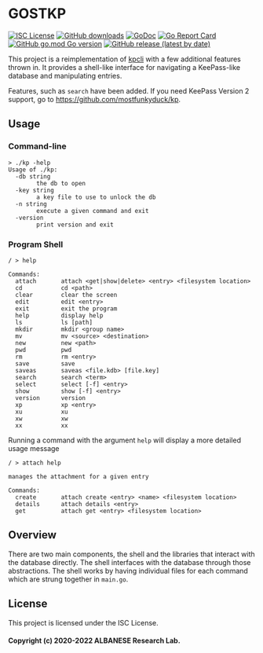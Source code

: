 # GOSTKP
[![ISC License](http://img.shields.io/badge/license-ISC-blue.svg)](https://github.com/pedroalbanese/gostkp/blob/master/LICENSE.md) 
[![GitHub downloads](https://img.shields.io/github/downloads/pedroalbanese/gostkp/total.svg?logo=github&logoColor=white)](https://github.com/pedroalbanese/gostkp/releases)
[![GoDoc](https://godoc.org/github.com/pedroalbanese/gostkp?status.png)](http://godoc.org/github.com/pedroalbanese/gostkp)
[![Go Report Card](https://goreportcard.com/badge/github.com/pedroalbanese/gostkp)](https://goreportcard.com/report/github.com/pedroalbanese/gostkp)
[![GitHub go.mod Go version](https://img.shields.io/github/go-mod/go-version/pedroalbanese/gostkp)](https://golang.org)
[![GitHub release (latest by date)](https://img.shields.io/github/v/release/pedroalbanese/gostkp)](https://github.com/pedroalbanese/gostkp/releases)

This project is a reimplementation of [kpcli](http://kpcli.sourceforge.net/) with a few additional features thrown in. It provides a shell-like interface for navigating a KeePass-like database and manipulating entries. 

Features, such as `search` have been added. If you need KeePass Version 2 support, go to https://github.com/mostfunkyduck/kp.
## Usage

### Command-line
```
> ./kp -help
Usage of ./kp:
  -db string
        the db to open
  -key string
        a key file to use to unlock the db
  -n string
        execute a given command and exit
  -version
        print version and exit
```

### Program Shell
```
/ > help

Commands:
  attach       attach <get|show|delete> <entry> <filesystem location>
  cd           cd <path>
  clear        clear the screen
  edit         edit <entry>
  exit         exit the program
  help         display help
  ls           ls [path]
  mkdir        mkdir <group name>
  mv           mv <source> <destination>
  new          new <path>
  pwd          pwd
  rm           rm <entry>
  save         save
  saveas       saveas <file.kdb> [file.key]
  search       search <term>
  select       select [-f] <entry>
  show         show [-f] <entry>
  version      version
  xp           xp <entry>
  xu           xu
  xw           xw
  xx           xx
```
Running a command with the argument `help` will display a more detailed usage message
```
/ > attach help

manages the attachment for a given entry

Commands:
  create       attach create <entry> <name> <filesystem location>
  details      attach details <entry>
  get          attach get <entry> <filesystem location>
```

## Overview
There are two main components, the shell and the libraries that interact with the database directly.  The shell interfaces with the database through those abstractions.  The shell works by having individual files for each command which are strung together in `main.go`.

## License

This project is licensed under the ISC License.
#### Copyright (c) 2020-2022 ALBANESE Research Lab.
